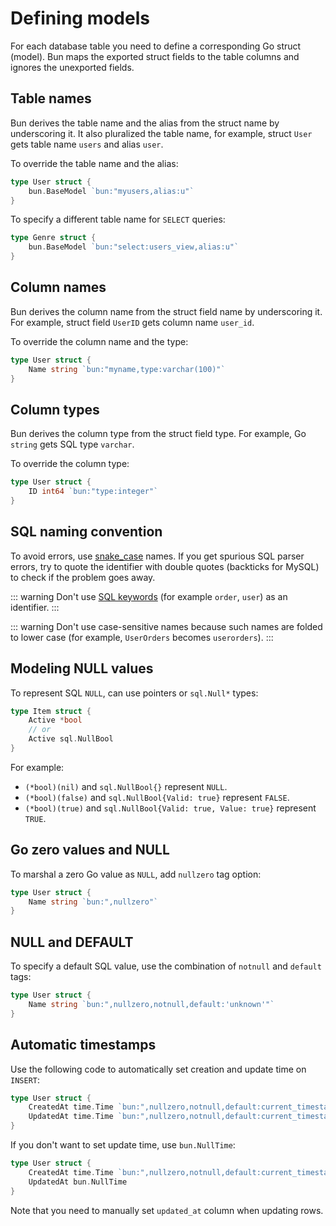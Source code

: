 # Defining models

For each database table you need to define a corresponding Go struct (model). Bun maps the exported
struct fields to the table columns and ignores the unexported fields.

## Table names

Bun derives the table name and the alias from the struct name by underscoring it. It also pluralized
the table name, for example, struct `User` gets table name `users` and alias `user`.

To override the table name and the alias:

```go
type User struct {
	bun.BaseModel `bun:"myusers,alias:u"`
}
```

To specify a different table name for `SELECT` queries:

```go
type Genre struct {
	bun.BaseModel `bun:"select:users_view,alias:u"`
}
```

## Column names

Bun derives the column name from the struct field name by underscoring it. For example, struct field
`UserID` gets column name `user_id`.

To override the column name and the type:

```go
type User struct {
	Name string `bun:"myname,type:varchar(100)"`
}
```

## Column types

Bun derives the column type from the struct field type. For example, Go `string` gets SQL type
`varchar`.

To override the column type:

```go
type User struct {
    ID int64 `bun:"type:integer"`
}
```

## SQL naming convention

To avoid errors, use [snake_case](https://en.wikipedia.org/wiki/Snake_case) names. If you get
spurious SQL parser errors, try to quote the identifier with double quotes (backticks for MySQL) to
check if the problem goes away.

<!-- prettier-ignore -->
::: warning
Don't use [SQL keywords](https://www.postgresql.org/docs/13/sql-keywords-appendix.html) (for example
`order`, `user`) as an identifier.
:::

<!-- prettier-ignore -->
::: warning
Don't use case-sensitive names because such names are folded to lower case (for example,
`UserOrders` becomes `userorders`).
:::

## Modeling NULL values

To represent SQL `NULL`, can use pointers or `sql.Null*` types:

```go
type Item struct {
    Active *bool
    // or
    Active sql.NullBool
}
```

For example:

- `(*bool)(nil)` and `sql.NullBool{}` represent `NULL`.
- `(*bool)(false)` and `sql.NullBool{Valid: true}` represent `FALSE`.
- `(*bool)(true)` and `sql.NullBool{Valid: true, Value: true}` represent `TRUE`.

## Go zero values and NULL

To marshal a zero Go value as `NULL`, add `nullzero` tag option:

```go
type User struct {
    Name string `bun:",nullzero"`
}
```

## NULL and DEFAULT

To specify a default SQL value, use the combination of `notnull` and `default` tags:

```go
type User struct {
    Name string `bun:",nullzero,notnull,default:'unknown'"`
}
```

## Automatic timestamps

Use the following code to automatically set creation and update time on `INSERT`:

```go
type User struct {
	CreatedAt time.Time `bun:",nullzero,notnull,default:current_timestamp"`
	UpdatedAt time.Time `bun:",nullzero,notnull,default:current_timestamp"`
}
```

If you don't want to set update time, use `bun.NullTime`:

```go
type User struct {
	CreatedAt time.Time `bun:",nullzero,notnull,default:current_timestamp"`
	UpdatedAt bun.NullTime
}
```

Note that you need to manually set `updated_at` column when updating rows.
